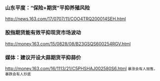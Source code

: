 ### 山东平度：“保险+期货”平抑养殖风险
http://news.163.com/17/0707/11/COO4TRQ200014SEH.html
### 股指期货能有效平抑现货市场波动
http://money.163.com/15/0828/08/B23GSQS600254RGV.html
### 媒体：建议开设大蒜期货平抑蒜价
http://money.163.com/16/1113/21/C5PHSHAJ002580S6.html
`暴涨会有人抛售，暴跌会有人抄底`